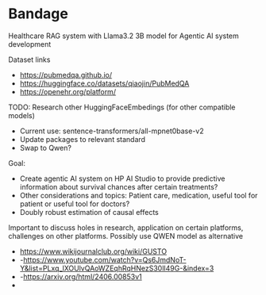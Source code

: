 # Bandage
Healthcare RAG system with Llama3.2 3B model for Agentic AI system development

Dataset links 
- https://pubmedqa.github.io/
- https://huggingface.co/datasets/qiaojin/PubMedQA
- https://openehr.org/platform/

TODO:
Research other HuggingFaceEmbedings (for other compatible models)
- Current use: sentence-transformers/all-mpnet0base-v2
- Update packages to relevant standard
- Swap to Qwen?

Goal: 
- Create agentic AI system on HP AI Studio to provide predictive information about survival chances after certain treatments?
- Other considerations and topics: Patient care, medication, useful tool for patient or useful tool for doctors?
- Doubly robust estimation of causal effects

Important to discuss holes in research, application on certain platforms, challenges on other platforms.
Possibly use QWEN model as alternative


- https://www.wikijournalclub.org/wiki/GUSTO
- -https://www.youtube.com/watch?v=Qs6JmdNoT-Y&list=PLxq_lXOUlvQAoWZEqhRqHNezS30lI49G-&index=3
- -https://arxiv.org/html/2406.00853v1
- 
